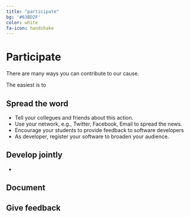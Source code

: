 ```yaml
---
title: "participate"
bg: '#63BD2F'
color: white
fa-icon: handshake
---
```


# Participate

There are many ways you can contribute to our cause. 

The easiest is to

## Spread the word

* Tell your collegues and friends about this action.
* Use your network, e.g., Twitter, Facebook, Email to spread the news.
* Encourage your students to provide feedback to software developers
* As developer, register your software to broaden your audience. 

## Develop jointly

*

## Document

## Give feedback


